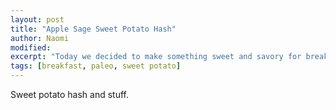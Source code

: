 ```yaml
---
layout: post
title: "Apple Sage Sweet Potato Hash"
author: Naomi
modified:
excerpt: "Today we decided to make something sweet and savory for breakfast."
tags: [breakfast, paleo, sweet potato]
---
```


Sweet potato hash and stuff.
